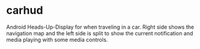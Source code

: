 carhud
======

Android Heads-Up-Display for when traveling in a car.  Right side shows the navigation map and the left side is split to show the current notification and media playing with some media controls.